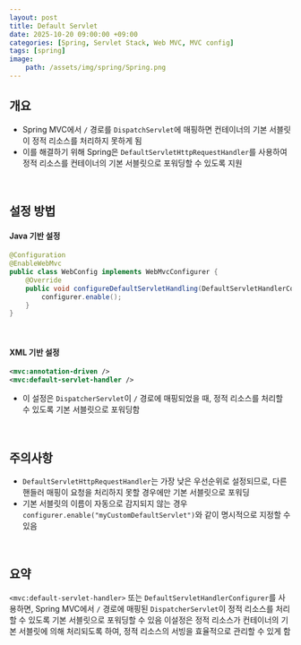 ```yaml
---
layout: post
title: Default Servlet
date: 2025-10-20 09:00:00 +09:00
categories: [Spring, Servlet Stack, Web MVC, MVC config]
tags: [spring]
image:
    path: /assets/img/spring/Spring.png
---
```


## 개요

- Spring MVC에서 `/` 경로를 `DispatchServlet`에 매핑하면 컨테이너의 기본 서블릿이 정적 리소스를 처리하지 못하게 됨
- 이를 해결하기 위해 Spring은 `DefaultServletHttpRequestHandler`를 사용하여 정적 리소스를 컨테이너의 기본 서블릿으로 포워딩할 수 있도록 지원

<br>

## 설정 방법

#### Java 기반 설정

```java
@Configuration
@EnableWebMvc
public class WebConfig implements WebMvcConfigurer {
    @Override
    public void configureDefaultServletHandling(DefaultServletHandlerConfigurer configurer) {
        configurer.enable();
    }
}
```

<br>

#### XML 기반 설정

```xml
<mvc:annotation-driven />
<mvc:default-servlet-handler />
```

- 이 설정은 `DispatcherServlet`이 `/` 경로에 매핑되었을 때, 정적 리소스를 처리할 수 있도록 기본 서블릿으로 포워딩함

<br>

## 주의사항

- `DefaultServletHttpRequestHandler`는 가장 낮은 우선순위로 설정되므로, 다른 핸들러 매핑이 요청을 처리하지 못할 경우에만 기본 서블릿으로 포워딩
- 기본 서블릿의 이름이 자동으로 감지되지 않는 경우 `configurer.enable("myCustomDefaultServlet")`와 같이 명시적으로 지정할 수 있음

<br>

## 요약

`<mvc:default-servlet-handler>` 또는 `DefaultServletHandlerConfigurer`를 사용하면, Spring MVC에서 `/` 경로에 매핑된 `DispatcherServlet`이 정적 리소스를 처리할 수 있도록 기본 서블릿으로 포워딩할 수 있음
이설정은 정적 리소스가 컨테이너의 기본 서블릿에 의해 처리되도록 하여, 정적 리소스의 서빙을 효율적으로 관리할 수 있게 함